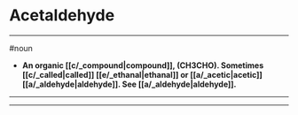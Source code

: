 # Acetaldehyde
---
#noun
- **An organic [[c/_compound|compound]], (CH3CHO). Sometimes [[c/_called|called]] [[e/_ethanal|ethanal]] or [[a/_acetic|acetic]] [[a/_aldehyde|aldehyde]]. See [[a/_aldehyde|aldehyde]].**
---
---
